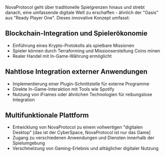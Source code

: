 NovaProtocol geht über traditionelle Spielgrenzen hinaus und strebt danach, eine umfassende digitale Welt zu erschaffen - ähnlich der "Oasis" aus "Ready Player One". Dieses innovative Konzept umfasst:

## Blockchain-Integration und Spielerökonomie

- Einführung eines Krypto-Protokolls als spielbare Missionen
- Spieler können durch Terraforming und Missionserstellung Coins minen
- Realer Handel mit In-Game-Währung ermöglicht

## Nahtlose Integration externer Anwendungen

- Implementierung einer Plugin-Schnittstelle für externe Programme
- Direkte In-Game-Interaktion mit Tools wie Spotify
- Nutzung von iFrames oder ähnlichen Technologien für reibungslose Integration

## Multifunktionale Plattform

- Entwicklung von NovaProtocol zu einem vollwertigen "digitalen Desktop" [das ist der CyberSpace, NovaProtocol ist nur das Game]
- Zugang zu verschiedenen Anwendungen und Diensten innerhalb der Spielumgebung
- Verschmelzung von Gaming-Erlebnis und alltäglicher digitaler Nutzung
